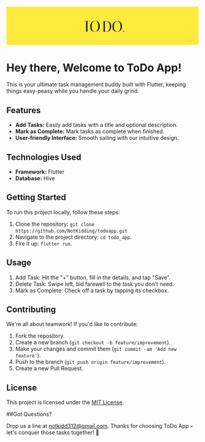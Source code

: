 
![Header Image](https://github.com/NotKidding/todoapp/blob/master/assets/images/Banner_todoLogo.png)

# Hey there, Welcome to ToDo App!

This is your ultimate task management buddy built with Flutter, keeping things easy-peasy while you handle your daily grind.

## Features

- **Add Tasks:** Easily add tasks with a title and optional description.
- **Mark as Complete:** Mark tasks as complete when finished.
- **User-friendly Interface:** Smooth sailing with our intuitive design.

## Technologies Used

- **Framework:** Flutter
- **Database:** Hive

## Getting Started

To run this project locally, follow these steps:

1. Clone the repository: `git clone https://github.com/NotKidding/todoapp.git`
2. Navigate to the project directory: `cd todo_app`.
3. Fire it up:  `flutter run`.

## Usage

1. Add Task: Hit the "+" button, fill in the details, and tap "Save".
2. Delete Task: Swipe left, bid farewell to the task you don't need.
3. Mark as Complete: Check off a task by tapping its checkbox.    

## Contributing

We're all about teamwork! If you'd like to contribute:

1. Fork the repository.
2. Create a new branch (`git checkout -b feature/improvement`).
3. Make your changes and commit them (`git commit -am 'Add new feature'`).
4. Push to the branch (`git push origin feature/improvement`).
5. Create a new Pull Request.

## License

This project is licensed under the [MIT License](LICENSE).

##Got Questions?

Drop us a line at notkidd312@gmail.com. Thanks for choosing ToDo App – let's conquer those tasks together! 🚀
